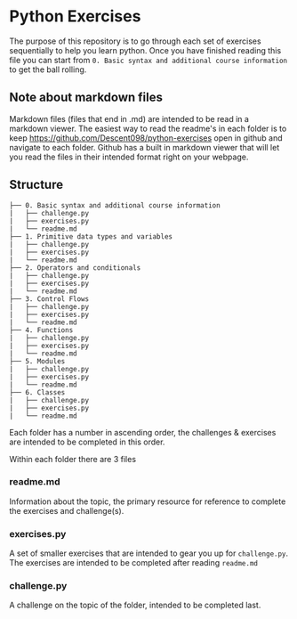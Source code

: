 # Python Exercises

The purpose of this repository is to go through each set of exercises sequentially to help you learn python. Once you have finished reading this file you can start from ```0. Basic syntax and additional course information``` to get the ball rolling.

## Note about markdown files

Markdown files (files that end in .md) are intended to be read in a markdown viewer. The easiest way to read the readme's in each folder is to keep https://github.com/Descent098/python-exercises open in github and navigate to each folder. Github has a built in markdown viewer that will let you read the files in their intended format right on your webpage.

## Structure

```
├── 0. Basic syntax and additional course information
|   ├── challenge.py
|   ├── exercises.py
|   └── readme.md
├── 1. Primitive data types and variables
|   ├── challenge.py
|   ├── exercises.py
|   └── readme.md
├── 2. Operators and conditionals
|   ├── challenge.py
|   ├── exercises.py
|   └── readme.md
├── 3. Control Flows
|   ├── challenge.py
|   ├── exercises.py
|   └── readme.md
├── 4. Functions
|   ├── challenge.py
|   ├── exercises.py
|   └── readme.md
├── 5. Modules
|   ├── challenge.py
|   ├── exercises.py
|   └── readme.md
├── 6. Classes
|   ├── challenge.py
|   ├── exercises.py
|   └── readme.md
```

Each folder has a number in ascending order, the challenges & exercises are intended to be completed in this order.

Within each folder there are 3 files

### readme.md

Information about the topic, the primary resource for reference to complete the exercises and challenge(s). 

### exercises.py

A set of smaller exercises that are intended to gear you up for ```challenge.py```. The exercises are intended to be completed after reading ```readme.md```

### challenge.py

A challenge on the topic of the folder, intended to be completed last.